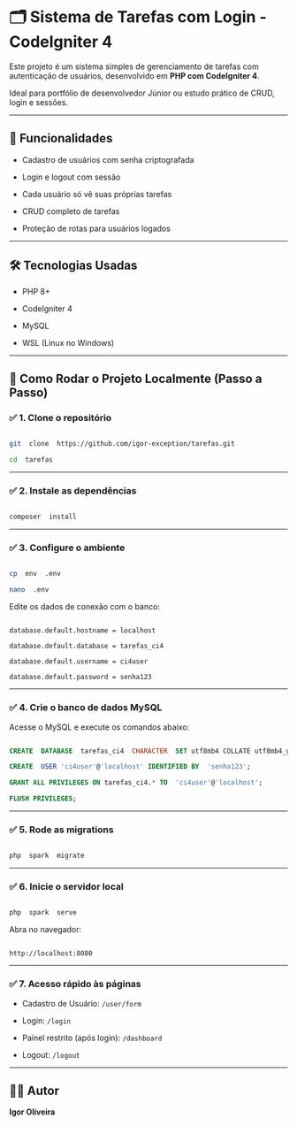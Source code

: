 
  

# 🗂️ Sistema de Tarefas com Login - CodeIgniter 4

  

Este projeto é um sistema simples de gerenciamento de tarefas com autenticação de usuários, desenvolvido em **PHP com CodeIgniter 4**.

Ideal para portfólio de desenvolvedor Júnior ou estudo prático de CRUD, login e sessões.

  

---

  

## 🚀 Funcionalidades

  

- Cadastro de usuários com senha criptografada

- Login e logout com sessão

- Cada usuário só vê suas próprias tarefas

- CRUD completo de tarefas

- Proteção de rotas para usuários logados

  

---

  

## 🛠️ Tecnologias Usadas

  

- PHP 8+

- CodeIgniter 4

- MySQL

- WSL (Linux no Windows)

  

---

  

## 🧭 Como Rodar o Projeto Localmente (Passo a Passo)

  

### ✅ 1. Clone o repositório

  

```bash

git  clone  https://github.com/igor-exception/tarefas.git

cd  tarefas

```

  

---

  

### ✅ 2. Instale as dependências

  

```bash

composer  install

```

  

---

  

### ✅ 3. Configure o ambiente

  

```bash

cp  env  .env

nano  .env

```

  

Edite os dados de conexão com o banco:

  

```dotenv

database.default.hostname = localhost

database.default.database = tarefas_ci4

database.default.username = ci4user

database.default.password = senha123

```

  

---

  

### ✅ 4. Crie o banco de dados MySQL

  

Acesse o MySQL e execute os comandos abaixo:

  

```sql

CREATE  DATABASE  tarefas_ci4  CHARACTER  SET utf8mb4 COLLATE utf8mb4_general_ci;

CREATE  USER 'ci4user'@'localhost' IDENTIFIED BY  'senha123';

GRANT ALL PRIVILEGES ON tarefas_ci4.* TO  'ci4user'@'localhost';

FLUSH PRIVILEGES;

```

  

---

  

### ✅ 5. Rode as migrations

  

```bash

php  spark  migrate

```

  

---

  

### ✅ 6. Inicie o servidor local

  

```bash

php  spark  serve

```

  

Abra no navegador:

  

```

http://localhost:8080

```

  

---

  

### ✅ 7. Acesso rápido às páginas

- Cadastro de Usuário: `/user/form`

- Login: `/login`

- Painel restrito (após login): `/dashboard`

- Logout: `/logout`
  

---

  

## 👨‍💻 Autor

  

**Igor Oliveira**


